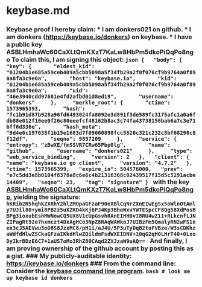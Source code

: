 # keybase.md
### Keybase proof  I hereby claim:    * I am donkers021 on github.   * I am donkers (https://keybase.io/donkers) on keybase.   * I have a public key ASBLHmhaWc60CaXLtQmKXzT7KaLw8HbPm5dkoPiQqPo8ngo  To claim this, I am signing this object:  ```json {   "body": {     "key": {       "eldest_kid": "01204b1e685a59ceb409a5cbb5098a5f34fb29a2f0f076cf9b9764a0f890a8fa3c9e0a",       "host": "keybase.io",       "kid": "01204b1e685a59ceb409a5cbb5098a5f34fb29a2f0f076cf9b9764a0f890a8fa3c9e0a",       "uid": "46e3940cdd97681e4fd2afbd01d8ed19",       "username": "donkers"     },     "merkle_root": {       "ctime": 1573965393,       "hash": "fc1b91d87b928a96fd6493024fa8092e3d891f3de589fc3175afc1a0a6fdb88e012f16ee0f26c80eeefcf48162b8ac3c74fa43738156bab6a7c3e71bff6d336e",       "hash_meta": "9d4e6c197638f1b15e1683d7f09660898fcc5826c321c232c8bf68298c8f12df",       "seqno": 9897209     },     "service": {       "entropy": "zBwXE/fmSSVR7CRw65Pbp0lg",       "name": "github",       "username": "donkers021"     },     "type": "web_service_binding",     "version": 2   },   "client": {     "name": "keybase.io go client",     "version": "4.7.2"   },   "ctime": 1573965399,   "expire_in": 504576000,   "prev": "e7c5dd3e8b0104f8378a8c6e6c4b21316368c02439517f15d5c5291acbe14409",   "seqno": 23,   "tag": "signature" } ```  with the key [ASBLHmhaWc60CaXLtQmKXzT7KaLw8HbPm5dkoPiQqPo8ngo](https://keybase.io/donkers), yielding the signature:  ``` hKRib2R5hqhkZXRhY2hlZMOpaGFzaF90eXBlCqNrZXnEIwEgSx5oWlnOtAmly7UJil80+ymi8PB2z5uXZKD4kKj6PJ4Kp3BheWxvYWTESpcCF8Qg58XdPosBBPg3ioxubEshMWNowCQ5UX8V1cUpGsvhRAnEIHH0vI8RU4wZ11+RLkcnfLJNZIPagRt92e7hxmczt4DxAgHCo3NpZ8RAqWAWkoJ7UIBzFm5QmalyRN2wFS1nex3cJ5AEVwu3oO8S8JzxMC8/pH1i/aJ4U/5P3uTyDqB2tuFVBze/W3sCDKhzaWdfdHlwZSCkaGFzaIKkdHlwZQildmFsdWXEIDNV+10qG2qH0LHrT40+0LxoDyIkrBDzE6C7+1aUS7oMo3RhZ80CAqd2ZXJzaW9uAQ==  ```  And finally, I am proving ownership of the github account by posting this as a gist.  ### My publicly-auditable identity:  https://keybase.io/donkers  ### From the command line:  Consider the [keybase command line program](https://keybase.io/download).  ```bash # look me up keybase id donkers ```
